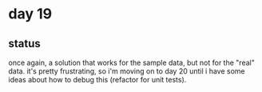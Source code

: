 # day 19

## status

once again, a solution that works for the sample data, but not for the "real"
data. it's pretty frustrating, so i'm moving on to day 20 until i have some
ideas about how to debug this (refactor for unit tests).
